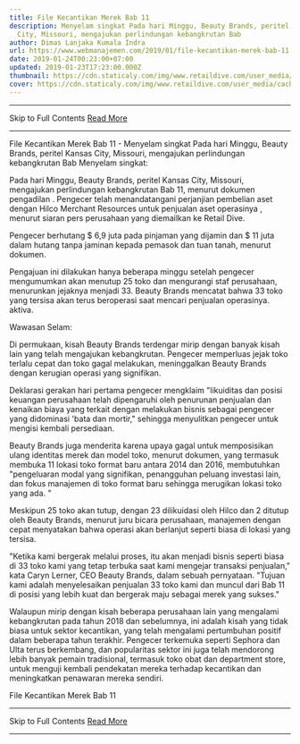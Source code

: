 ```yaml
---
title: File Kecantikan Merek Bab 11
description: Menyelam singkat Pada hari Minggu, Beauty Brands, peritel Kansas
  City, Missouri, mengajukan perlindungan kebangkrutan Bab
author: Dimas Lanjaka Kumala Indra
url: https://www.webmanajemen.com/2019/01/file-kecantikan-merek-bab-11.html
date: 2019-01-24T00:23:00+07:00
updated: 2019-01-23T17:23:00.000Z
thumbnail: https://cdn.staticaly.com/img/www.retaildive.com/user_media/cache/02/f5/02f54d770dbf6913804ebf03a2a537c4.jpg
cover: https://cdn.staticaly.com/img/www.retaildive.com/user_media/cache/02/f5/02f54d770dbf6913804ebf03a2a537c4.jpg
---
```


<hr/> Skip to Full Contents <a href="https://www.webmanajemen.com/2019/01/file-kecantikan-merek-bab-11.html" rel="follow" class="button" id="read-more">Read More</a> <hr/> File Kecantikan Merek Bab 11 - Menyelam singkat Pada hari Minggu, Beauty Brands, peritel Kansas City, Missouri, mengajukan perlindungan kebangkrutan Bab Menyelam singkat: 
  
  
  Pada hari Minggu, Beauty Brands, peritel Kansas City, Missouri, mengajukan perlindungan kebangkrutan Bab 11, menurut dokumen pengadilan .  Pengecer telah menandatangani perjanjian pembelian aset dengan Hilco Merchant Resources untuk penjualan aset operasinya , menurut siaran pers perusahaan yang diemailkan ke Retail Dive. 
  
  Pengecer berhutang $ 6,9 juta pada pinjaman yang dijamin dan $ 11 juta dalam hutang tanpa jaminan kepada pemasok dan tuan tanah, menurut dokumen. 
  
  Pengajuan ini dilakukan hanya beberapa minggu setelah pengecer mengumumkan akan menutup 25 toko dan mengurangi staf perusahaan, menurunkan jejaknya menjadi 33. Beauty Brands mencatat bahwa 33 toko yang tersisa akan terus beroperasi saat mencari penjualan operasinya. aktiva. 
  
  



  



  
  Wawasan Selam: 
  
  Di permukaan, kisah Beauty Brands terdengar mirip dengan banyak kisah lain yang telah mengajukan kebangkrutan.  Pengecer memperluas jejak toko terlalu cepat dan toko gagal melakukan, meninggalkan Beauty Brands dengan kerugian operasi yang signifikan. 
  
  Deklarasi gerakan hari pertama pengecer mengklaim "likuiditas dan posisi keuangan perusahaan telah dipengaruhi oleh penurunan penjualan dan kenaikan biaya yang terkait dengan melakukan bisnis sebagai pengecer yang didominasi 'bata dan mortir," sehingga menyulitkan pengecer untuk mengisi kembali persediaan. 
  
  Beauty Brands juga menderita karena upaya gagal untuk memposisikan ulang identitas merek dan model toko, menurut dokumen, yang termasuk membuka 11 lokasi toko format baru antara 2014 dan 2016, membutuhkan "pengeluaran modal yang signifikan, penangguhan peluang investasi lain, dan fokus manajemen di toko format baru sehingga merugikan lokasi toko yang ada. " 
  
  Meskipun 25 toko akan tutup, dengan 23 dilikuidasi oleh Hilco dan 2 ditutup oleh Beauty Brands, menurut juru bicara perusahaan, manajemen dengan cepat menyatakan bahwa operasi akan berlanjut seperti biasa di lokasi yang tersisa. 
  
  "Ketika kami bergerak melalui proses, itu akan menjadi bisnis seperti biasa di 33 toko kami yang tetap terbuka saat kami mengejar transaksi penjualan," kata Caryn Lerner, CEO Beauty Brands, dalam sebuah pernyataan.  "Tujuan kami adalah menyelesaikan penjualan 33 toko kami dan muncul dari Bab 11 di posisi yang lebih kuat dan bergerak maju sebagai merek yang sukses." 
  
  Walaupun mirip dengan kisah beberapa perusahaan lain yang mengalami kebangkrutan pada tahun 2018 dan sebelumnya, ini adalah kisah yang tidak biasa untuk sektor kecantikan, yang telah mengalami pertumbuhan positif dalam beberapa tahun terakhir.  Pengecer terkemuka seperti Sephora dan Ulta terus berkembang, dan popularitas sektor ini juga telah mendorong lebih banyak pemain tradisional, termasuk toko obat dan department store, untuk menguji kembali pendekatan mereka terhadap kecantikan dan meningkatkan penawaran mereka sendiri. 
  
  
  
  
  File Kecantikan Merek Bab 11 <hr/> Skip to Full Contents <a href="https://www.webmanajemen.com/2019/01/file-kecantikan-merek-bab-11.html" rel="follow" class="button" id="read-more">Read More</a> <hr/>